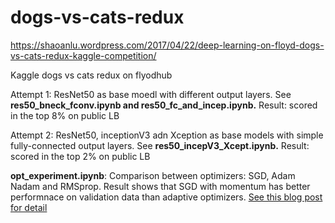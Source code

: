 # dogs-vs-cats-redux

https://shaoanlu.wordpress.com/2017/04/22/deep-learning-on-floyd-dogs-vs-cats-redux-kaggle-competition/

Kaggle dogs vs cats redux on flyodhub

Attempt 1: ResNet50 as base moedl with different output layers. See **res50_bneck_fconv.ipynb and res50_fc_and_incep.ipynb.** Result: scored in the top 8% on public LB

Attempt 2: ResNet50, inceptionV3 adn Xception as base models with simple fully-connected output layers. See **res50_incepV3_Xcept.ipynb.** Result: scored in the top 2% on public LB

**opt_experiment.ipynb**: Comparison between optimizers: SGD, Adam Nadam and RMSprop. Result shows that SGD with momentum has better performnace on validation data than adaptive optimizers. [See this blog post for detail](https://shaoanlu.wordpress.com/2017/05/29/sgd-all-which-one-is-the-best-optimizer-dogs-vs-cats-toy-experiment/)
